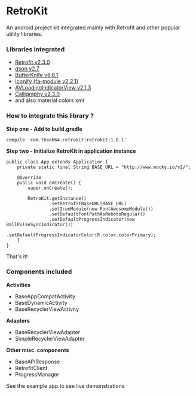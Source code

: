# RetroKit
An android project kit integrated mainly with Retrofit and other popular utility libraries.

### Libraries integrated
* [Retrofit v2.3.0](https://github.com/square/retrofit)
* [gson v2.7](https://github.com/google/gson)
* [ButterKnife v8.8.1](https://github.com/JakeWharton/butterknife)
* [Iconify (fa-module v2.2.1)](https://github.com/JoanZapata/android-iconify)
* [AVLoadingIndicatorView v2.1.3](https://github.com/81813780/AVLoadingIndicatorView)
* [Calligraphy v2.3.0](https://github.com/chrisjenx/Calligraphy)
* and also material colors xml

### How to integrate this library ?

**Step one - Add to build.gradle**

`compile 'com.theah64.retrokit:retrokit:1.0.1'`

**Step two - Initialize RetroKit in application instance**

```
public class App extends Application {
    private static final String BASE_URL = "http://www.mocky.io/v2/";
    
    @Override
    public void onCreate() {
        super.onCreate();

        RetroKit.getInstance()
                .setRetrofitBaseURL(BASE_URL)
                .setIconModule(new FontAwesomeModule())
                .setDefaultFontPathAsRobotoRegular()
                .setDefaultProgressIndicator(new BallPulseSyncIndicator())
                .setDefaultProgressIndicatorColor(R.color.colorPrimary);
    }
}
```
That's it!

### Components included
**Activities**

* BaseAppCompatActivity
* BaseDynamicActivity
* BaseRecyclerViewActivity

**Adapters**
* BaseRecyclerViewAdapter
* SimpleRecyclerViewAdapter

**Other misc. components**
* BaseAPIResponse
* RetrofitClient
* ProgressManager

See the example app to see live demonstrations

    


